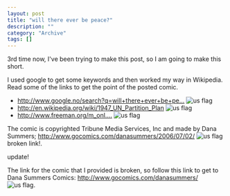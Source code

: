 ```yaml
--- 
layout: post 
title: "will there ever be peace?"
description: ""
category: "Archive"
tags: []
---  
```

<p>3rd time now, I've been trying to make this post, so I am going to make this short.</p>
<p>I used google to get some keywords and then worked my way in Wikipedia. Read some of the links to get the point of the posted comic.</p>
<ul style="clear:both;">
<li><a href="http://www.google.no/search?q=will+there+ever+be+peace+in+the+middle+east">http://www.google.no/search?q=will+there+ever+be+pe...</a> <img src="http://cdn.umedia.no/img/flag/us.png" alt="us flag"/></li>
<li><a href="http://en.wikipedia.org/wiki/1947_UN_Partition_Plan">http://en.wikipedia.org/wiki/1947_UN_Partition_Plan</a> <img src="http://cdn.umedia.no/img/flag/us.png" alt="us flag"/></li>
<li><a href="http://www.freeman.org/m_online/apr00/shapiro1.htm">http://www.freeman.org/m_onl....</a> <img src="http://cdn.umedia.no/img/flag/us.png" alt="us flag"/></li>
</ul>
<p>The comic is copyrighted Tribune Media Services, Inc and made by Dana Summers; <span class="strike"><a href="http://www.gocomics.com/danasummers/2006/07/02/">http://www.gocomics.com/danasummers/2006/07/02/</a></span> <img src="http://cdn.umedia.no/img/flag/us.png" alt="us flag"/> <span class="small">broken link!</span>.</p>
<p><span class="medium">update!</span></p><p>The link for the comic that I provided is broken, so follow this link to get to Dana Summers Comics: <a href="http://www.gocomics.com/danasummers/">http://www.gocomics.com/danasummers/</a> <img src="http://cdn.umedia.no/img/flag/us.png" alt="us flag"/>. </p>